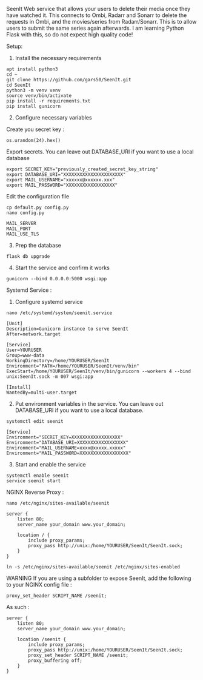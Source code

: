 SeenIt
Web service that allows your users to delete their media once they have watched it.
This connects to Ombi, Radarr and Sonarr to delete the requests in Ombi, and the movies/series from Radarr/Sonarr. This is to allow users to submit the same series again afterwards.
I am learning Python Flask with this, so do not expect high quality code!

Setup:
1. Install the necessary requirements

```
apt install python3
cd ~
git clone https://github.com/gars50/SeenIt.git
cd SeenIt
python3 -m venv venv
source venv/bin/activate
pip install -r requirements.txt
pip install gunicorn
```

2. Configure necessary variables

Create you secret key :
```
os.urandom(24).hex()
```
Export secrets. You can leave out DATABASE_URI if you want to use a local database
```
export SECRET_KEY="previously_created_secret_key_string"
export DATABASE_URI="XXXXXXXXXXXXXXXXXXXXXX"
export MAIL_USERNAME="xxxxxx@xxxxxx.xxx"
export MAIL_PASSWORD="XXXXXXXXXXXXXXXXXX"
```
Edit the configuration file
```
cp default.py config.py
nano config.py
```
```
MAIL_SERVER
MAIL_PORT
MAIL_USE_TLS
```

3. Prep the database

```
flask db upgrade
```

4. Start the service and confirm it works

```
gunicorn --bind 0.0.0.0:5000 wsgi:app
```


Systemd Service :
1. Configure systemd service
```
nano /etc/systemd/system/seenit.service
```
```
[Unit]
Description=Gunicorn instance to serve SeenIt
After=network.target

[Service]
User=YOURUSER
Group=www-data
WorkingDirectory=/home/YOURUSER/SeenIt
Environment="PATH=/home/YOURUSER/SeenIt/venv/bin"
ExecStart=/home/YOURUSER/SeenIt/venv/bin/gunicorn --workers 4 --bind unix:SeenIt.sock -m 007 wsgi:app

[Install]
WantedBy=multi-user.target
```

2. Put environment variables in the service. You can leave out DATABASE_URI if you want to use a local database.
```
systemctl edit seenit
```
```
[Service]
Environment="SECRET_KEY=XXXXXXXXXXXXXXXXXX"
Environment="DATABASE_URI=XXXXXXXXXXXXXXXXXX"
Environment="MAIL_USERNAME=xxxx@xxxxx.xxxxx"
Environment="MAIL_PASSWORD=XXXXXXXXXXXXXXXXXX"
```

3. Start and enable the service
```
systemctl enable seenit
service seenit start
```

NGINX Reverse Proxy :
```
nano /etc/nginx/sites-available/seenit
```
```
server {
    listen 80;
    server_name your_domain www.your_domain;

    location / {
        include proxy_params;
        proxy_pass http://unix:/home/YOURUSER/SeenIt/SeenIt.sock;
    }
}
```
```
ln -s /etc/nginx/sites-available/seenit /etc/nginx/sites-enabled
```

WARNING
If you are using a subfolder to expose SeenIt, add the following to your NGINX config file :
```
proxy_set_header SCRIPT_NAME /seenit;
```
As such :
```
server {
    listen 80;
    server_name your_domain www.your_domain;

    location /seenit {
        include proxy_params;
        proxy_pass http://unix:/home/YOURUSER/SeenIt/SeenIt.sock;
        proxy_set_header SCRIPT_NAME /seenit;
        proxy_buffering off;
    }
}
```